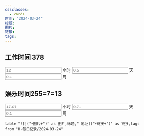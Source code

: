```yaml
---
cssclasses:
  - cards
时间: "2024-03-24"
标题: 
图片: 
链接: 
tags: 
---
```


<h2>工作时间  378</h2>
<input placeholder="12"> 小时 <input placeholder="0.5">  天   <input placeholder="0.1"> 周  


<h2>娱乐时间255=7=13</h2>
<input placeholder="17.07"> 小时 <input placeholder="0.71">  天   <input placeholder="0.1"> 周  

```dataview
table "![]("+图片+")" as 图片,标题,"[地址]("+链接+")" as 链接,tags
from "H-每日记录/2024-03-24"
```

